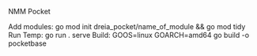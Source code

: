 NMM Pocket

Add modules: go mod init dreia_pocket/name_of_module && go mod tidy 
Run Temp: go run . serve 
Build: GOOS=linux GOARCH=amd64 go build -o pocketbase